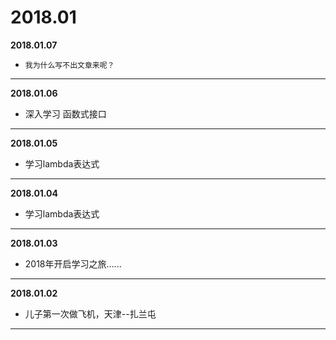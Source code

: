# 2018.01

**2018.01.07**
*     我为什么写不出文章来呢？
---

**2018.01.06**
*    深入学习 函数式接口 
---

**2018.01.05**
*    学习lambda表达式
---

**2018.01.04**
*    学习lambda表达式
---

**2018.01.03**
*   2018年开启学习之旅......
---

**2018.01.02**
*   儿子第一次做飞机，天津--扎兰屯
---
